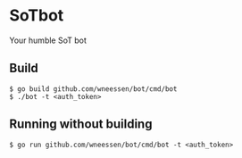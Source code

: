 # SoTbot
Your humble SoT bot

## Build
```shell
$ go build github.com/wneessen/bot/cmd/bot
$ ./bot -t <auth_token>
```

## Running without building
```shell
$ go run github.com/wneessen/bot/cmd/bot -t <auth_token>
```
